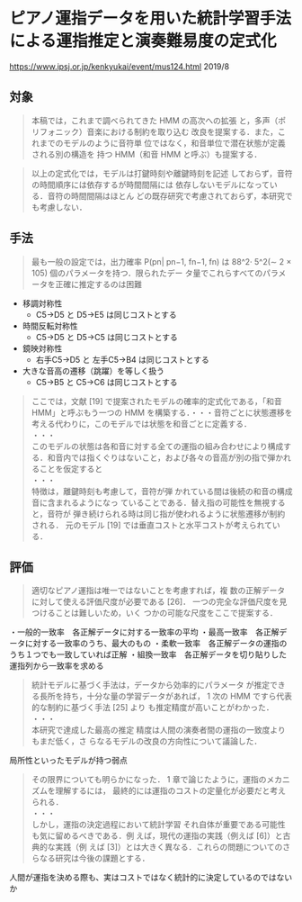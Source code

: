 # ピアノ運指データを用いた統計学習手法による運指推定と演奏難易度の定式化

https://www.ipsj.or.jp/kenkyukai/event/mus124.html
2019/8

## 対象

> 本稿では，これまで調べられてきた HMM の高次への拡張
と，多声（ポリフォニック）音楽における制約を取り込む
改良を提案する．また，これまでのモデルのように音符単
位ではなく，和音単位で潜在状態が定義される別の構造を
持つ HMM（和音 HMM と呼ぶ）も提案する．

> 以上の定式化では，モデルは打鍵時刻や離鍵時刻を記述
しておらず，音符の時間順序には依存するが時間間隔には
依存しないモデルになっている．音符の時間間隔はほとん
どの既存研究で考慮されておらず，本研究でも考慮しない．

## 手法

> 最も一般の設定では，出力確率 P(pn| pn−1, fn−1, fn) は
88^2· 5^2(∼ 2 × 105) 個のパラメータを持つ．限られたデー
タ量でこれらすべてのパラメータを正確に推定するのは困難

+ 移調対称性
    - C5->D5 と D5->E5 は同じコストとする
+ 時間反転対称性
    - C5->D5 と D5->C5 は同じコストとする
+ 鏡映対称性
    - 右手C5->D5 と 左手C5->B4 は同じコストとする
+ 大きな音高の遷移（跳躍）を等しく扱う
    - C5->B5 と C5->C6 は同じコストとする

> ここでは，文献 [19] で提案されたモデルの確率的定式化である，「和音 HMM」と呼ぶもう一つの HMM を構築する．・・・音符ごとに状態遷移を考える代わりに，このモデルでは状態を和音ごとに定義する．  
・・・  
このモデルの状態は各和音に対する全ての運指の組み合わせにより構成する．和音内では指くぐりはないこと，および各々の音高が別の指で弾かれることを仮定すると  
・・・  
特徴は，離鍵時刻も考慮して，音符が弾
かれている間は後続の和音の構成音に含まれるようになっ
ていることである．替え指の可能性を無視すると，音符が
弾き続けられる時は同じ指が使われるように状態遷移が制約される．
元のモデル [19] では垂直コストと水平コストが考えられている．

## 評価

> 適切なピアノ運指は唯一ではないことを考慮すれば，複
数の正解データに対して使える評価尺度が必要である [26]．
一つの完全な評価尺度を見つけることは難しいため，いく
つかの可能な尺度をここで提案する．

・一般的一致率　各正解データに対する一致率の平均
・最高一致率　各正解データに対する一致率のうち、最大のもの
・柔軟一致率　各正解データの運指のうち１つでも一致していれば正解
・組換一致率　各正解データを切り貼りした運指列から一致率を求める

> 統計モデルに基づく手法は，データから効率的にパラメータ
が推定できる長所を持ち，十分な量の学習データがあれば，
1 次の HMM ですら代表的な制約に基づく手法 [25] より
も推定精度が高いことがわかった．  
・・・  
本研究で達成した最高の推定
精度は人間の演奏者間の運指の一致度よりもまだ低く，さ
らなるモデルの改良の方向性について議論した．

局所性といったモデルが持つ弱点

> その限界についても明らかになった．
1 章で論じたように，運指のメカニズムを理解するには，
最終的には運指のコストの定量化が必要だと考えられる．  
・・・  
しかし，運指の決定過程において統計学習
それ自体が重要である可能性も気に留めるべきである．例
えば，現代の運指の実践（例えば [6]）と古典的な実践（例
えば [3]）とは大きく異なる．これらの問題についてのさ
らなる研究は今後の課題とする．

人間が運指を決める際も、実はコストではなく統計的に決定しているのではないか